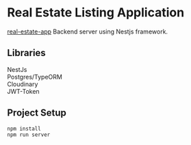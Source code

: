 # Real Estate Listing Application
[real-estate-app](https://real-estate-listing-proj.netlify.app/) Backend server using Nestjs framework.

## Libraries
NestJs  
Postgres/TypeORM  
Cloudinary  
JWT-Token  

## Project Setup
```sh
npm install  
npm run server  
```
